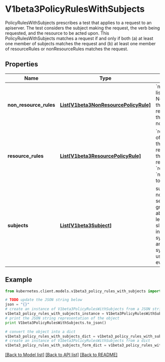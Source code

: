 # V1beta3PolicyRulesWithSubjects

PolicyRulesWithSubjects prescribes a test that applies to a request to an apiserver. The test considers the subject making the request, the verb being requested, and the resource to be acted upon. This PolicyRulesWithSubjects matches a request if and only if both (a) at least one member of subjects matches the request and (b) at least one member of resourceRules or nonResourceRules matches the request.

## Properties
Name | Type | Description | Notes
------------ | ------------- | ------------- | -------------
**non_resource_rules** | [**List[V1beta3NonResourcePolicyRule]**](V1beta3NonResourcePolicyRule.md) | &#x60;nonResourceRules&#x60; is a list of NonResourcePolicyRules that identify matching requests according to their verb and the target non-resource URL. | [optional] 
**resource_rules** | [**List[V1beta3ResourcePolicyRule]**](V1beta3ResourcePolicyRule.md) | &#x60;resourceRules&#x60; is a slice of ResourcePolicyRules that identify matching requests according to their verb and the target resource. At least one of &#x60;resourceRules&#x60; and &#x60;nonResourceRules&#x60; has to be non-empty. | [optional] 
**subjects** | [**List[V1beta3Subject]**](V1beta3Subject.md) | subjects is the list of normal user, serviceaccount, or group that this rule cares about. There must be at least one member in this slice. A slice that includes both the system:authenticated and system:unauthenticated user groups matches every request. Required. | 

## Example

```python
from kubernetes.client.models.v1beta3_policy_rules_with_subjects import V1beta3PolicyRulesWithSubjects

# TODO update the JSON string below
json = "{}"
# create an instance of V1beta3PolicyRulesWithSubjects from a JSON string
v1beta3_policy_rules_with_subjects_instance = V1beta3PolicyRulesWithSubjects.from_json(json)
# print the JSON string representation of the object
print V1beta3PolicyRulesWithSubjects.to_json()

# convert the object into a dict
v1beta3_policy_rules_with_subjects_dict = v1beta3_policy_rules_with_subjects_instance.to_dict()
# create an instance of V1beta3PolicyRulesWithSubjects from a dict
v1beta3_policy_rules_with_subjects_form_dict = v1beta3_policy_rules_with_subjects.from_dict(v1beta3_policy_rules_with_subjects_dict)
```
[[Back to Model list]](../README.md#documentation-for-models) [[Back to API list]](../README.md#documentation-for-api-endpoints) [[Back to README]](../README.md)


